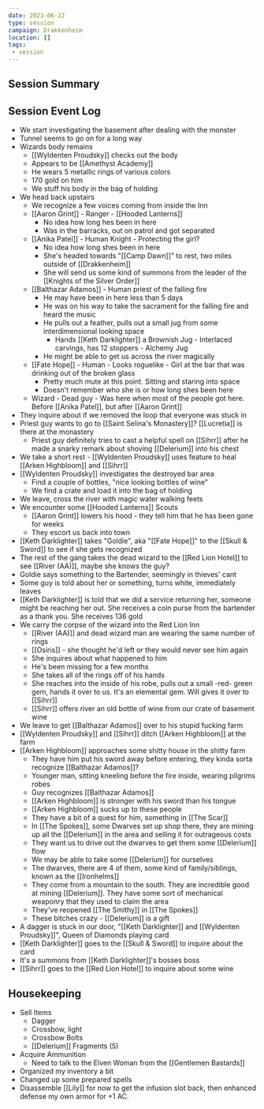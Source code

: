 ```yaml
---
date: 2023-06-22
type: session
campaign: Drakkenheim
location: []
tags:
 - session
---
```


## Session Summary

## Session Event Log

- We start investigating the basement after dealing with the monster
- Tunnel seems to go on for a long way
- Wizards body remains
	- [[Wyldenten Proudsky]] checks out the body
	- Appears to be [[Amethyst Academy]]
	- He wears 5 metallic rings of various colors
	- 170 gold on him
	- We stuff his body in the bag of holding
- We head back upstairs
	- We recognize a few voices coming from inside the Inn
	- [[Aaron Grint]] - Ranger - [[Hooded Lanterns]]
		- No idea how long hes been in here
		- Was in the barracks, out on patrol and got separated
	- [[Anika Patel]] - Human Knight - Protecting the girl?
		- No idea how long shes been in here
		- She's headed towards "[[Camp Dawn]]" to rest, two miles outside of [[Drakkenheim]]
		- She will send us some kind of summons from the leader of the [[Knights of the Silver Order]]
	- [[Balthazar Adamos]] - Human priest of the falling fire
		- He may have been in here less than 5 days
		- He was on his way to take the sacrament for the falling fire and heard the music
		- He pulls out a feather, pulls out a small jug from some interdimensional looking space
			- Hands [[Keth Darklighter]] a Brownish Jug - Interlaced carvings, has 12 stoppers - Alchemy Jug
		- He might be able to get us across the river magically
	- [[Fate Hope]] - Human - Looks roguelike - Girl at the bar that was drinking out of the broken glass
		- Pretty much mute at this point. Sitting and staring into space
		- Doesn't remember who she is or how long shes been here
	- Wizard - Dead guy - Was here when most of the people got here. Before [[Anika Patel]], but after [[Aaron Grint]]
- They inquire about if we removed the loop that everyone was stuck in
- Priest guy wants to go to [[Saint Selina's Monastery]]? [[Lucretia]] is there at the monastery
	- Priest guy definitely tries to cast a helpful spell on [[Sihrr]] after he made a snarky remark about shoving [[Delerium]] into his chest
- We take a short rest - [[Wyldenten Proudsky]] uses feature to heal [[Arken Highbloom]] and [[Sihrr]]
- [[Wyldenten Proudsky]] investigates the destroyed bar area
	- Find a couple of bottles, "nice looking bottles of wine"
	- We find a crate and load it into the bag of holding
- We leave, cross the river with magic water walking feets
- We encounter some [[Hooded Lanterns]] Scouts
	- [[Aaron Grint]] lowers his hood - they tell him that he has been gone for weeks
	- They escort us back into town
- [[Keth Darklighter]] takes "Goldie", aka "[[Fate Hope]]" to the [[Skull & Sword]] to see if she gets recognized
- The rest of the gang takes the dead wizard to the [[Red Lion Hotel]] to see [[River (AA)]], maybe she knows the guy?
- Goldie says something to the Bartender, seemingly in thieves' cant
- Some guy is told about her or something, turns white, immediately leaves
- [[Keth Darklighter]] is told that we did a service returning her, someone might be reaching her out. She receives a coin purse from the bartender as a thank you. She receives 136 gold
- We carry the corpse of the wizard into the Red Lion Inn
	- [[River (AA)]] and dead wizard man are wearing the same number of rings
	- [[Osiris]] - she thought he'd left or they would never see him again
	- She inquires about what happened to him
	- He's been missing for a few months
	- She takes all of the rings off of his hands
	- She reaches into the inside of his robe, pulls out a small -red- green gem, hands it over to us. It's an elemental gem. Will gives it over to [[Sihrr]]
	- [[Sihrr]] offers river an old bottle of wine from our crate of basement wine
- We leave to get [[Balthazar Adamos]] over to his stupid fucking farm
- [[Wyldenten Proudsky]] and [[Sihrr]] ditch [[Arken Highbloom]] at the farm
- [[Arken Highbloom]] approaches some shitty house in the shitty farm
	- They have him put his sword away before entering, they kinda sorta recognize [[Balthazar Adamos]]?
	- Younger man, sitting kneeling before the fire inside, wearing pilgrims robes
	- Guy recognizes [[Balthazar Adamos]]
	- [[Arken Highbloom]] is stronger with his sword than his tongue
	- [[Arken Highbloom]] sucks up to these people
	- They have a bit of a quest for him, something in [[The Scar]]
	- In [[The Spokes]], some Dwarves set up shop there, they are mining up all the [[Delerium]] in the area and selling it for outrageous costs
	- They want us to drive out the dwarves to get them some [[Delerium]] flow
	- We may be able to take some [[Delerium]] for ourselves
	- The dwarves, there are 4 of them, some kind of family/siblings, known as the [[Ironhelms]]
	- They come from a mountain to the south. They are incredible good at mining [[Delerium]]. They have some sort of mechanical weaponry that they used to claim the area
	- They've reopened [[The Smithy]] in [[The Spokes]]
	- These bitches crazy - [[Delerium]] is a gift
- A dagger is stuck in our door, "[[Keth Darklighter]] and [[Wyldenten Proudsky]]", Queen of Diamonds playing card
- [[Keth Darklighter]] goes to the [[Skull & Sword]] to inquire about the card
- It's a summons from [[Keth Darklighter]]'s bosses boss
- [[Sihrr]] goes to the [[Red Lion Hotel]] to inquire about some wine

## Housekeeping

- Sell Items
	- Dagger
	- Crossbow, light
	- Crossbow Bolts
	- [[Delerium]] Fragments (5)
- Acquire Ammunition
	- Need to talk to the Elven Woman from the [[Gentlemen Bastards]]
- Organized my inventory a bit
- Changed up some prepared spells
- Disassemble [[Lily]] for now to get the infusion slot back, then enhanced defense my own armor for +1 AC.
